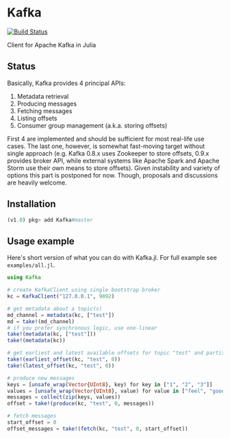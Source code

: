 # Kafka

[![Build Status](https://travis-ci.org/dfdx/Kafka.jl.svg?branch=master)](https://travis-ci.org/dfdx/Kafka.jl)

Client for Apache Kafka in Julia

## Status

Basically, Kafka provides 4 principal APIs:

 1. Metadata retrieval 
 2. Producing messages
 3. Fetching messages
 4. Listing offsets
 5. Consumer group management (a.k.a. storing offsets)

First 4 are implemented and should be sufficient for most real-life use cases. The last one, however, is somewhat fast-moving target without single approach (e.g. Kafka 0.8.x uses Zookeeper to store offsets, 0.9.x provides broker API, while external systems like Apache Spark and Apache Storm use their own means to store offsets). Given instability and variety of options this part is postponed for now. Though, proposals and discussions are heavily welcome.

## Installation
```julia
(v1.0) pkg> add Kafka#master
```

## Usage example

Here's short version of what you can do with Kafka.jl. For full example see `examples/all.jl`.

```julia
using Kafka

# create KafkaClient using single bootstrap broker
kc = KafkaClient("127.0.0.1", 9092)

# get metadata about a topic(s)
md_channel = metadata(kc, ["test"])
md = take!(md_channel)
# if you prefer synchronous logic, use one-linear
take!(metadata(kc, ["test"]))
take!(metadata(kc))

# get earliest and latest available offsets for topic "test" and partition 0
take!(earliest_offset(kc, "test", 0))
take!(latest_offset(kc, "test", 0))

# produce new messages
keys = [unsafe_wrap(Vector{UInt8}, key) for key in ["1", "2", "3"]]
values = [unsafe_wrap(Vector{UInt8}, value) for value in ["feel", "good", "inc."]]
messages = collect(zip(keys, values))
offset = take!(produce(kc, "test", 0, messages))

# fetch messages
start_offset = 0
offset_messages = take!(fetch(kc, "test", 0, start_offset))
```
